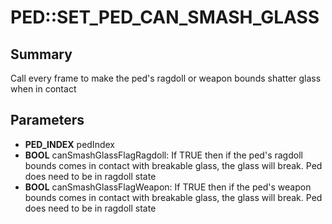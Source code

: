 # PED::SET_PED_CAN_SMASH_GLASS

## Summary
Call every frame to make the ped's ragdoll or weapon bounds shatter glass when in contact

## Parameters
* **PED_INDEX** pedIndex
* **BOOL** canSmashGlassFlagRagdoll:
If TRUE then if the ped's ragdoll bounds comes in contact with breakable glass, the glass will break.
Ped does need to be in ragdoll state
* **BOOL** canSmashGlassFlagWeapon:
If TRUE then if the ped's weapon bounds comes in contact with breakable glass, the glass will break.
Ped does need to be in ragdoll state